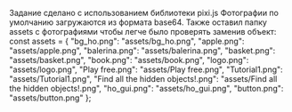 Задание сделано с использованием библиотеки pixi.js
Фотографии по умолчанию загружаются из формата base64. Также оставил папку assets с фотографиями чтобы легче было проверять заменив объект: const assets = {
            "bg_ho.png": "assets/bg_ho.png",
            "apple.png": "assets/apple.png",
            "balerina.png": "assets/balerina.png",
            "basket.png": "assets/basket.png",
            "book.png": "assets/book.png",
            "logo.png": "assets/logo.png",
            "Play free.png": "assets/Play free.png",
            "Tutorial1.png": "assets/Tutorial1.png",
            "Find all the hidden objects!.png": "assets/Find all the hidden objects!.png",
            "ho_gui.png": "assets/ho_gui.png",
            "button.png": "assets/button.png"
        };

